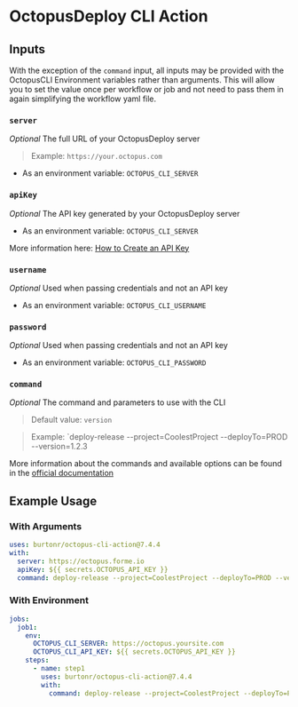 # OctopusDeploy CLI Action


## Inputs
With the exception of the `command` input, all inputs may be provided with the OctopusCLI Environment variables rather than arguments. This will allow you to set the value once per workflow or job and not need to pass them in again simplifying the workflow yaml file.

### `server`
_Optional_ The full URL of your OctopusDeploy server
> Example: `https://your.octopus.com`

- As an environment variable: `OCTOPUS_CLI_SERVER`

### `apiKey`
_Optional_ The API key generated by your OctopusDeploy server


- As an environment variable: `OCTOPUS_CLI_SERVER`

More information here: [How to Create an API Key](https://octopus.com/docs/octopus-rest-api/how-to-create-an-api-key)

### `username`
_Optional_ Used when passing credentials and not an API key


- As an environment variable: `OCTOPUS_CLI_USERNAME`

### `password`
_Optional_ Used when passing credentials and not an API key


- As an environment variable: `OCTOPUS_CLI_PASSWORD` 

### `command`
_Optional_ The command and parameters to use with the CLI
> Default value: `version`

> Example: `deploy-release --project=CoolestProject --deployTo=PROD --version=1.2.3

More information about the commands and available options can be found in the [official documentation](https://octopus.com/docs/octopus-rest-api/octopus-cli)

## Example Usage

### With Arguments
```yaml
uses: burtonr/octopus-cli-action@7.4.4
with:
  server: https://octopus.forme.io
  apiKey: ${{ secrets.OCTOPUS_API_KEY }}
  command: deploy-release --project=CoolestProject --deployTo=PROD --version=1.2.3
```

### With Environment
```yaml
jobs:
  job1:
    env:
      OCTOPUS_CLI_SERVER: https://octopus.yoursite.com
      OCTOPUS_CLI_API_KEY: ${{ secrets.OCTOPUS_API_KEY }}
    steps:
      - name: step1
        uses: burtonr/octopus-cli-action@7.4.4
        with:
          command: deploy-release --project=CoolestProject --deployTo=PROD --version=1.2.3
```